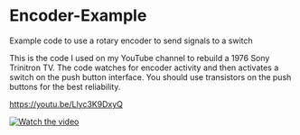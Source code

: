 # Encoder-Example
Example code to use a rotary encoder to send signals to a switch

This is the code I used on my YouTube channel to rebuild a 1976 Sony Trinitron TV. The code watches for encoder activity and then activates a switch on the push button interface. You should use transistors on the push buttons for the best reliability.

https://youtu.be/Llyc3K9DxyQ

[![Watch the video](https://img.youtube.com/vi/Llyc3K9DxyQ/default.jpg)](https://youtu.be/Llyc3K9DxyQ)
